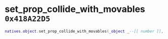 # set_prop_collide_with_movables `0x418A22D5`

```lua
natives.object.set_prop_collide_with_movables(_object _--[[ number ]], _collide --[[ boolean ]])
```